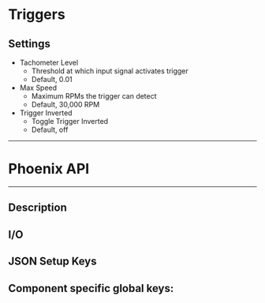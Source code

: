 # Triggers
## Settings
- Tachometer Level
    - Threshold at which input signal activates trigger
    - Default, 0.01
- Max Speed
    - Maximum RPMs the trigger can detect
    - Default, 30,000 RPM
- Trigger Inverted
    - Toggle Trigger Inverted
    - Default, off
___
# Phoenix API
___
## Description

## I/O

## JSON Setup Keys

Component specific global keys:
- 